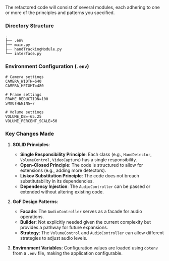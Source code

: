 The refactored code will consist of several modules, each adhering to one or more of the principles and patterns you specified.

### Directory Structure
```
.
├── .env
├── main.py
├── handTrackingModule.py
└── interface.py
```

### Environment Configuration (`.env`)
```
# Camera settings
CAMERA_WIDTH=640
CAMERA_HEIGHT=480

# Frame settings
FRAME_REDUCTION=100
SMOOTHENING=7

# Volume settings
VOLUME_DB=-65.25
VOLUME_PERCENT_SCALE=50
```


### Key Changes Made
1. **SOLID Principles**:
   - **Single Responsibility Principle**: Each class (e.g., `HandDetector`, `VolumeControl`, `VideoCapture`) has a single responsibility.
   - **Open-Closed Principle**: The code is structured to allow for extensions (e.g., adding more detectors).
   - **Liskov Substitution Principle**: The code does not breach substitutability in its dependencies.
   - **Dependency Injection**: The `AudioController` can be passed or extended without altering existing code.

2. **GoF Design Patterns**:
   - **Facade**: The `AudioController` serves as a facade for audio operations.
   - **Builder**: Not explicitly needed given the current complexity but provides a pathway for future expansions.
   - **Strategy**: The `VolumeControl` and `AudioController` can allow different strategies to adjust audio levels.

3. **Environment Variables**: Configuration values are loaded using `dotenv` from a `.env` file, making the application configurable.

